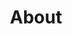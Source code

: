 ---
title: About
description: Information about the Butler software, community, docs and more.
weight: 10
---